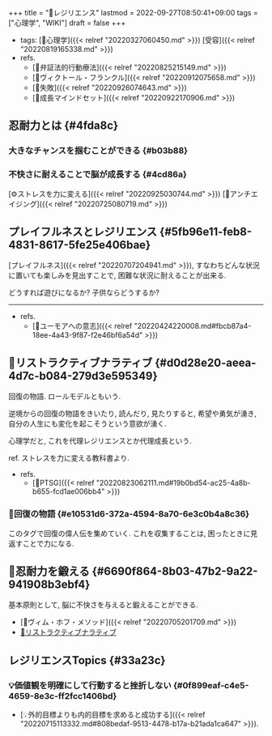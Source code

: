 +++
title = "📝レジリエンス"
lastmod = 2022-09-27T08:50:41+09:00
tags = ["心理学", "WIKI"]
draft = false
+++

-   tags: [🔖心理学]({{< relref "20220327060450.md" >}}) [受容]({{< relref "20220819165338.md" >}})
-   refs.
    -   [📝弁証法的行動療法]({{< relref "20220825215149.md" >}})
    -   [👨ヴィクトール・フランクル]({{< relref "20220912075658.md" >}})
    -   [📝失敗]({{< relref "20220926074643.md" >}})
    -   [📝成長マインドセット]({{< relref "20220922170906.md" >}})


## 忍耐力とは {#4fda8c}


### 大きなチャンスを掴むことができる {#b03b88}


### 不快さに耐えることで脳が成長する {#4cd86a}

[⚙ストレスを力に変える]({{< relref "20220925030744.md" >}}) [🔖アンチエイジング]({{< relref "20220725080719.md" >}})


## プレイフルネスとレジリエンス {#5fb96e11-feb8-4831-8617-5fe25e406bae}

[プレイフルネス]({{< relref "20220707204941.md" >}}), すなわちどんな状況に置いても楽しみを見出すことで, 困難な状況に耐えることが出来る.

どうすれば遊びになるか? 子供ならどうするか?

---

-   refs.
    -   [🔖ユーモアへの意志]({{< relref "20220424220008.md#fbcb87a4-18ee-4a43-9f87-f2e46bf6a54d" >}})


## 📝リストラクティブナラティブ {#d0d28e20-aeea-4d7c-b084-279d3e595349}

回復の物語. ロールモデルともいう.

逆境からの回復の物語をきいたり, 読んだり, 見たりすると, 希望や勇気が湧き, 自分の人生にも変化を起こそうという意欲が湧く.

心理学だと, これを代理レジリエンスとか代理成長という.

ref. ストレスを力に変える教科書より.

-   refs.
    -   [📝PTSG]({{< relref "20220823062111.md#19b0bd54-ac25-4a8b-b655-fcd1ae006bb4" >}})


### 🔖回復の物語 {#e10531d6-372a-4594-8a70-6e3c0b4a8c36}

このタグで回復の偉人伝を集めていく. これを収集することは, 困ったときに見返すことで力になる.


## 🔖忍耐力を鍛える {#6690f864-8b03-47b2-9a22-941908b3ebf4}

基本原則として, 脳に不快さを与えると鍛えることができる.

-   [📝ヴィム・ホフ・メソッド]({{< relref "20220705201709.md" >}})
-   [📝リストラクティブナラティブ](#d0d28e20-aeea-4d7c-b084-279d3e595349)


## レジリエンスTopics {#33a23c}


### 💡価値観を明確にして行動すると挫折しない {#0f899eaf-c4e5-4659-8e3c-ff2fcc1406bd}

-   [💡外的目標よりも内的目標を求めると成功する]({{< relref "20220715113332.md#808bedaf-9513-4478-b17a-b21ada1ca647" >}}).
